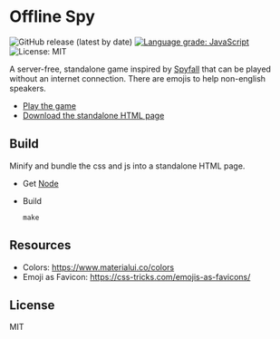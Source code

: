 # Offline Spy

![GitHub release (latest by date)](https://img.shields.io/github/v/release/VeryBadFrags/offline-spy)
[![Language grade: JavaScript](https://img.shields.io/lgtm/grade/javascript/g/VeryBadFrags/offline-spy.svg?logo=lgtm&logoWidth=18)](https://lgtm.com/projects/g/VeryBadFrags/offline-spy/context:javascript)
![License: MIT](https://img.shields.io/badge/license-MIT-green)

A server-free, standalone game inspired by [Spyfall](https://hwint.ru/portfolio-item/spyfall/) that can be played without an internet connection.
There are emojis to help non-english speakers.

* [Play the game](https://spy.verybadfrags.com)
* [Download the standalone HTML page](https://github.com/VeryBadFrags/offline-spy/releases)

## Build

Minify and bundle the css and js into a standalone HTML page.

* Get [Node](https://nodejs.org/)

* Build
    ```shell
    make
    ```

## Resources

* Colors: https://www.materialui.co/colors
* Emoji as Favicon: https://css-tricks.com/emojis-as-favicons/

## License

MIT
